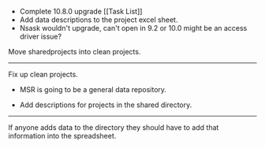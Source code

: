 - Complete 10.8.0 upgrade [[Task List]]
- Add data descriptions to the project excel sheet.
- Nsask wouldn't upgrade, can't open in 9.2 or 10.0 might be an access driver issue?

Move sharedprojects into clean projects.

---


Fix up clean projects.
- MSR is going to be a general data repository.

- Add descriptions for projects in the shared directory.

---


If anyone adds data to the directory they should have to add that information into the spreadsheet.

